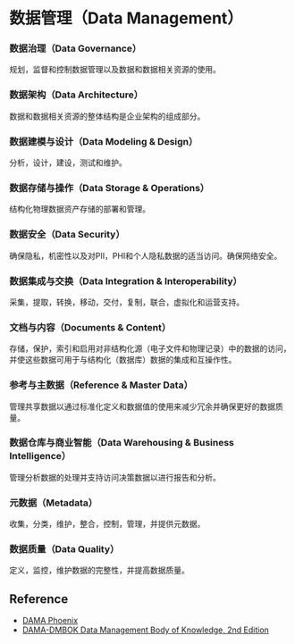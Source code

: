 # 数据管理（Data Management）

### 数据治理（Data Governance）

规划，监督和控制数据管理以及数据和数据相关资源的使用。

### 数据架构（Data Architecture）

数据和数据相关资源的整体结构是企业架构的组成部分。

### 数据建模与设计（Data Modeling & Design）

分析，设计，建设，测试和维护。

### 数据存储与操作（Data Storage & Operations）

结构化物理数据资产存储的部署和管理。

### 数据安全（Data Security）

确保隐私，机密性以及对PII，PHI和个人隐私数据的适当访问。确保网络安全。

### 数据集成与交换（Data Integration & Interoperability）

采集，提取，转换，移动，交付，复制，联合，虚拟化和运营支持。

### 文档与内容（Documents & Content）

存储，保护，索引和启用对非结构化源（电子文件和物理记录）中的数据的访问，并使这些数据可用于与结构化（数据库）数据的集成和互操作性。

### 参考与主数据（Reference & Master Data）

管理共享数据以通过标准化定义和数据值的使用来减少冗余并确保更好的数据质量。

### 数据仓库与商业智能（Data Warehousing & Business Intelligence）

管理分析数据的处理并支持访问决策数据以进行报告和分析。

### 元数据（Metadata）

收集，分类，维护，整合，控制，管理，并提供元数据。

### 数据质量（Data Quality）

定义，监控，维护数据的完整性，并提高数据质量。

## Reference

- [DAMA Phoenix](http://dama-phoenix.org/)
- [DAMA-DMBOK Data Management Body of Knowledge, 2nd Edition](https://technicspub.com/dmbok/)